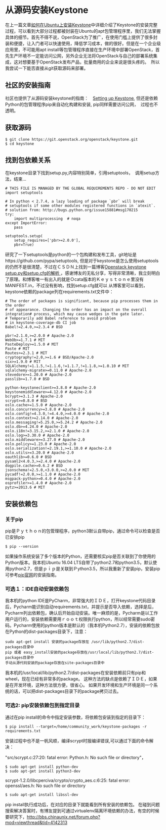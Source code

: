 
# 从源码安装Keystone
在上一篇文章[如何在Ubuntu上安装Keystone](./keystone-install-ubuntu.md)中详细介绍了Keystone的安装完整过程，可以看到大部分过程都被封装在Ubuntu的apt包管理程序里，我们无法掌握具体的细节。首先不得不说，OpenStack为了推广，在使用门槛上提供了很多封装和便捷，让入门者可以快速使用，降低学习成本，做的很好。但是在一个企业级应用里，不可能用apt install等包管理程序直接在生产环境中部署OpenStack，首先生产环境不一定能访问公网，另外企业无法将OpenStack与自己的部署系统集成，这对想要基于OpenStack发布产品，批量商用的企业来说是很头疼的。　所以我尝试一下能否直接从git获取源码来部署。

## 社区的安装指南
社区也提供了从源码安装keystone的指南：　[Setting up Keystone](https://docs.openstack.org/keystone/latest/contributor/set-up-keystone.html), 但还是依赖Python的包管理程序pip来自动化构建和安装, pip同样需要访问公网，　过程也不透明。

## 获取源码
    $ git clone https://git.openstack.org/openstack/keystone.git
    $ cd keystone

## 找到包依赖关系
在keystone目录下找到setup.py,内容特别简单，引用setuptools，　调用setup方法，结束...

    # THIS FILE IS MANAGED BY THE GLOBAL REQUIREMENTS REPO - DO NOT EDIT
    import setuptools

    # In python < 2.7.4, a lazy loading of package `pbr` will break
    # setuptools if some other modules registered functions in `atexit`.
    # solution from: http://bugs.python.org/issue15881#msg170215
    try:
        import multiprocessing  # noqa
    except ImportError:
        pass

    setuptools.setup(
        setup_requires=['pbr>=2.0.0'],
        pbr=True)

研究了一下setuptools是python的一个包构建和发布工具，git地址是https://github.com/pypa/setuptools, 但是对于keystone是怎么使用setuptools的仍然不是很清楚，不过在ＣＳＤＮ上找到一篇博客[Openstack keystone setup.py和setup.cfg的解析 ](http://blog.csdn.net/joelovegreen/article/details/46373619)，感谢博友的无私分享，写得非常清晰，我立刻明白了原理。和博客唯一有出入的就是Ｏcata版本的Ｋｅｙｓｔｏｎｅ里没有MANIFEST.in，不过没有影响，找到setup.cfg就可以
从博客里可以看到，keystone依赖的package列在requirements.txt文件中：

    # The order of packages is significant, because pip processes them in the order
    # of appearance. Changing the order has an impact on the overall integration# process, which may cause wedges in the gate later.
    # Temporarily add Babel reference to avoid problem
    # in keystone-coverage-db CI job
    Babel!=2.4.0,>=2.3.4 # BSD
    
    pbr!=2.1.0,>=2.0.0 # Apache-2.0
    WebOb>=1.7.1 # MIT
    PasteDeploy>=1.5.0 # MIT
    Paste # MIT
    Routes>=2.3.1 # MIT
    cryptography!=2.0,>=1.6 # BSD/Apache-2.0
    six>=1.9.0 # MIT
    SQLAlchemy!=1.1.5,!=1.1.6,!=1.1.7,!=1.1.8,>=1.0.10 # MIT
    sqlalchemy-migrate>=0.11.0 # Apache-2.0
    stevedore>=1.20.0 # Apache-2.0
    passlib>=1.7.0 # BSD
    
    python-keystoneclient>=3.8.0 # Apache-2.0
    keystonemiddleware>=4.12.0 # Apache-2.0
    bcrypt>=3.1.3 # Apache-2.0
    scrypt>=0.8.0 # BSD
    oslo.cache>=1.5.0 # Apache-2.0
    oslo.concurrency>=3.8.0 # Apache-2.0
    oslo.config!=4.3.0,!=4.4.0,>=4.0.0 # Apache-2.0
    oslo.context>=2.14.0 # Apache-2.0
    oslo.messaging!=5.25.0,>=5.24.2 # Apache-2.0
    oslo.db>=4.24.0 # Apache-2.0
    oslo.i18n!=3.15.2,>=2.1.0 # Apache-2.0
    oslo.log>=3.30.0 # Apache-2.0
    oslo.middleware>=3.27.0 # Apache-2.0
    oslo.policy>=1.23.0 # Apache-2.0
    oslo.serialization!=2.19.1,>=1.10.0 # Apache-2.0
    oslo.utils>=3.20.0 # Apache-2.0
    oauthlib>=0.6.0 # BSD
    pysaml2<4.0.3,>=2.4.0 # Apache-2.0
    dogpile.cache>=0.6.2 # BSD
    jsonschema!=2.5.0,<3.0.0,>=2.0.0 # MIT
    pycadf!=2.0.0,>=1.1.0 # Apache-2.0
    msgpack-python>=0.4.0 # Apache-2.0
    osprofiler>=1.4.0 # Apache-2.0
    pytz>=2013.6 # MIT

## 安装依赖包
### 关于pip
pip是Ｐｙｔｈｏｎ的包管理程序，python3默认自带pip，通过命令可以检查是否已安排pip
    
    $ pip --version
如果操作系统安装了多个版本的Python，还需要核实pip是否关联到了你使用的Python版本。我本机Ubuntu 16.04 LTS自带了python2.7和python3.5，默认使用python2.7，但是ｐｉｐ是关联到Ｐython3.5，所以我重新了安装pip，安装pip可参考[pip官网](https://pip.pypa.io/en/stable/)的安装指南。

### 可选１：IDE自动安装依赖包
我本机的python IDE是PyCharm，非常强大的ＩＤＥ，打开keystone代码目录后，Pycharm能识别自动requirements.txt，并提示是否导入依赖，选择是后，Pycharm列出依赖包，确认后开始自动安装。唯一麻烦的是，Pycharm是以工作用户运行的，安装依赖需要用ｒｏｏｔ权限执行python，所以经常需要sudo密码。Pycharm使用的python版本是默认的（我本机Python2.7），安装的依赖包放在Python的dist-packages目录下，注意：

    sudo apt-get install 安装的package存放在 /usr/lib/python2.7/dist-packages目录中
    pip 或者 easy_install安装的package存放在/usr/local/lib/python2.7/dist-packages目录中
    手动从源代码安装的package存放在site-packages目录中

我本机的/usr/local/lib/python2.7/dist-packages在安装依赖前只有pip和wheel，现在已经有非常多的package。
这种方法的缺点是依赖了ＩＤＥ，如果是在开发环境，这种方法很方便，很省心。 如果开发环境和生产环境是同一个系统的话，可以把dist-packages目录下的package拷贝过去。

### 可选2: pip安装依赖包到指定目录
通过在pip install的命令中指定安装参数，将依赖包安装到指定的目录下：

    $ pip install --target=/home/community_work/keystone-packages -r requirements.txt

安装过程中也不是一帆风顺，编译scrypt时报编译错误,可以通过下面的命令解决：

"src/scrypt.c:27:20: fatal error: Python.h: No such file or directory"，

    $ sudo apt-get install python-dev
    $ sudo apt-get install python3-dev

scrypt-1.2.0/libcperciva/crypto/crypto_aes.c:6:25: fatal error: openssl/aes.h: No such file or directory

    $ sudo apt-get install libssl-dev

pip install执行成功后，在对应的目录下就能看到所有安装的依赖包。
在碰到问题搜索解决答案时，有博友提到可通过virtualenv隔离环境依赖的办法，有空的时候要研究下，http://bbs.chinaunix.net/forum.php?mod=viewthread&tid=4142313
